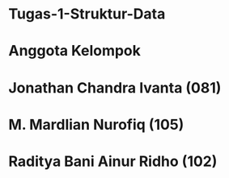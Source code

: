 # Tugas-1-Struktur-Data
# Anggota Kelompok
# Jonathan Chandra Ivanta (081)
# M. Mardlian Nurofiq (105)
# Raditya Bani Ainur Ridho (102)
